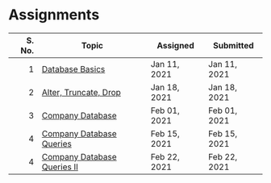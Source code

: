 # Assignments

| S. No. | Topic                                      | Assigned     | Submitted    |
| -----: | ------------------------------------------ | ------------ | ------------ |
|      1 | [Database Basics](01-11-2021/)             | Jan 11, 2021 | Jan 11, 2021 |
|      2 | [Alter, Truncate, Drop](01-18-2021/)       | Jan 18, 2021 | Jan 18, 2021 |
|      3 | [Company Database](02-01-2021/)            | Feb 01, 2021 | Feb 01, 2021 |
|      4 | [Company Database Queries](02-15-2021/)    | Feb 15, 2021 | Feb 15, 2021 |
|      4 | [Company Database Queries II](02-22-2021/) | Feb 22, 2021 | Feb 22, 2021 |
